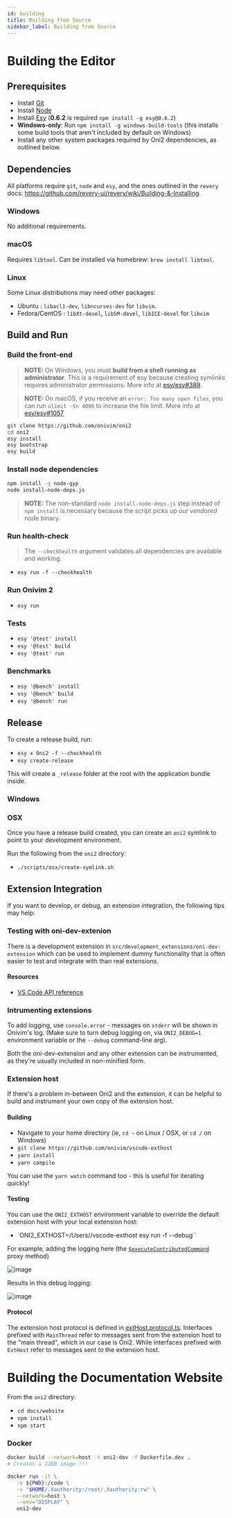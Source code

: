 ```yaml
---
id: building
title: Building from Source
sidebar_label: Building from Source
---
```


# Building the Editor

## Prerequisites

- Install [Git](https://git-scm.com/)
- Install [Node](https://nodejs.org/en)
- Install [Esy](https://esy.sh) (__0.6.2__ is required `npm install -g esy@0.6.2`)
- __Windows-only__: Run `npm install -g windows-build-tools` (this installs some build tools that aren't included by default on Windows)
- Install any other system packages required by Oni2 dependencies, as outlined below.

## Dependencies

All platforms require `git`, `node` and `esy`, and the ones outlined in the `revery` docs:
https://github.com/revery-ui/revery/wiki/Building-&-Installing.

### Windows

No additional requirements.

### macOS

Requires `libtool`. Can be installed via homebrew: `brew install libtool`.

### Linux

Some Linux distributions may need other packages:

 - Ubuntu : `libacl1-dev`, `libncurses-dev` for `libvim`.
 - Fedora/CentOS : `libXt-devel`, `libSM-devel`, `libICE-devel` for `libvim`

## Build and Run

### Build the front-end

> __NOTE:__ On Windows, you must __build from a shell running as administrator__. This is a requirement of esy because creating symlinks requires administrator permissions. More info at [esy/esy#389](https://github.com/esy/esy/issues/389).

> __NOTE:__ On macOS, if you receive an `error: Too many open files`, you can run `ulimit -Sn 4096` to increase the file limit. More info at [esy/esy#1057](https://github.com/esy/esy/issues/1057)

```sh
git clone https://github.com/onivim/oni2
cd oni2
esy install
esy bootstrap
esy build
```

### Install node dependencies

```sh
npm install -g node-gyp
node install-node-deps.js
```

> __NOTE:__ The non-standard `node install-node-deps.js` step instead of `npm install` is necessary because the script picks up our _vendored_ node binary.

### Run health-check

> The `--checkhealth` argument validates all dependencies are available and working.

- `esy run -f --checkhealth`


### Run Onivim 2

- `esy run`

### Tests

- `esy '@test' install`
- `esy '@test' build`
- `esy '@test' run`

### Benchmarks

- `esy '@bench' install`
- `esy '@bench' build`
- `esy '@bench' run`

## Release 

To create a release build, run:

- `esy x Oni2 -f --checkhealth`
- `esy create-release`

This will create a `_release` folder at the root with the application bundle inside.

### Windows

### OSX

Once you have a release build created, you can create an `oni2` symlink to point to your development environment.

Run the following from the `oni2` directory:
- `./scripts/osx/create-symlink.sh`


## Extension Integration

If you want to develop, or debug, an extension integration, the following tips may help:

### Testing with oni-dev-extenion

There is a development extension in `src/development_extensions/oni-dev-extension` which can be used to implement dummy functionality that is often easier to test and integrate with than real extensions.

#### Resources
- [VS Code API reference](https://code.visualstudio.com/api/references/vscode-api)

### Intrumenting extensions

To add logging, use `console.error` - messages on `stderr` will be shown in Onivim's log. (Make sure to turn debug logging on, via `ONI2_DEBUG=1` environment variable or the `--debug` command-line arg).

Both the oni-dev-extension and any other extension can be instrumented, as they're usually included in non-minified form.

### Extension host

If there's a problem in-between Oni2 and the extension, it can be helpful to build and instrument your own copy of the extension host.

#### Building

- Navigate to your home directory (ie, `cd ~` on Linux / OSX, or `cd /` on Windows)
- `git clone https://github.com/onivim/vscode-exthost`
- `yarn install`
- `yarn compile`

You can use the `yarn watch` command too - this is useful for iterating quickly!

#### Testing

You can use the `ONI2_EXTHOST` environment variable to override the default extension host with your local extension host:
- `ONI2_EXTHOST=/Users/<your-username>/vscode-exthost esy run -f --debug``

For example, adding the logging here (the [`$executeContributedCommand`](https://github.com/onivim/vscode-exthost/blob/a25f426a04fe427beab7465be660f89a794605b5/src/vs/workbench/api/node/extHostCommands.ts#L165) proxy method)

![image](https://user-images.githubusercontent.com/13532591/72770589-3013a500-3bb3-11ea-9c24-805bfe1cb7d1.png)

Results in this debug logging:

![image](https://user-images.githubusercontent.com/13532591/72770839-ed9e9800-3bb3-11ea-9cb9-317223fb2dbb.png)

#### Protocol

The extension host protocol is defined in [extHost.protocol.ts](https://github.com/onivim/vscode-exthost/blob/master/src/vs/workbench/api/node/extHost.protocol.ts). Interfaces prefixed with `MainThread` refer to messages sent from the extension host to the "main thread", which in our case is Oni2. While interfaces prefixed with `ExtHost` refer to messages sent _to_ the extension host.

# Building the Documentation Website

From the `oni2` directory:

- `cd docs/website`
- `npm install`
- `npm start`

### Docker

```bash
docker build --network=host -t oni2-dev -f Dockerfile.dev .
# Creates a 12GB image !!!

docker run -it \
   -v ${PWD}:/code \
   -v "$HOME/.Xauthority:/root/.Xauthority:rw" \
   --network=host \
   --env="DISPLAY" \
   oni2-dev
```